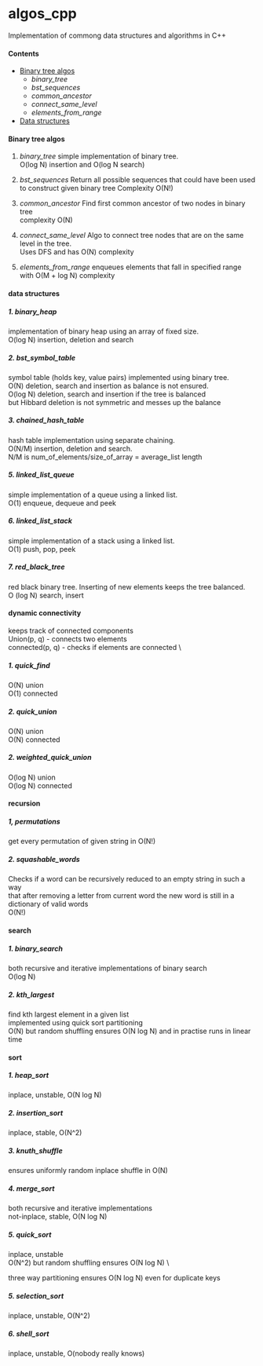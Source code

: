 # algos_cpp

Implementation of commong data structures and algorithms in C++

#### Contents
* [Binary tree algos](#binary-tree-algos)
  * _binary_tree_
  * _bst_sequences_
  * _common_ancestor_
  * _connect_same_level_
  * _elements_from_range_
* [Data structures](#data-structures)

#### Binary tree algos

1. _binary_tree_
  simple implementation of binary tree. \
O(log N) insertion and O(log N search)

1. _bst_sequences_
  Return all possible sequences that could have been used to construct given binary tree
  Complexity O(N!)

1. _common_ancestor_
  Find first common ancestor of two nodes in binary tree \
  complexity O(N)

1. _connect_same_level_
  Algo to connect tree nodes that are on the same level in the tree. \
Uses DFS and has O(N) complexity

1. _elements_from_range_
enqueues elements that fall in specified range with O(M + log N) complexity

#### data structures

##### 1. binary_heap

implementation of binary heap using an array of fixed size. \
O(log N) insertion, deletion and search

##### 2. bst_symbol_table

symbol table (holds key, value pairs) implemented using binary tree. \
O(N) deletion, search and insertion as balance is not ensured. \
O(log N) deletion, search and insertion if the tree is balanced \
but Hibbard deletion is not symmetric and messes up the balance

##### 3. chained_hash_table

hash table implementation using separate chaining. \
O(N/M) insertion, deletion and search. \
N/M is num_of_elements/size_of_array = average_list length

##### 5. linked_list_queue

simple implementation of a queue using a linked list. \
O(1) enqueue, dequeue and peek

##### 6. linked_list_stack

simple implementation of a stack using a linked list. \
O(1) push, pop, peek

##### 7. red_black_tree

red black binary tree. Inserting of new elements keeps the tree balanced. \
O (log N) search, insert 

#### dynamic connectivity

keeps track of connected components \
Union(p, q) - connects two elements \
connected(p, q) - checks if elements are connected \


##### 1. quick_find
O(N) union\
O(1) connected

##### 2. quick_union
O(N) union\
O(N) connected

##### 2. weighted_quick_union
O(log N) union\
O(log N) connected

#### recursion

##### 1, permutations

get every permutation of given string in O(N!)

##### 2. squashable_words

Checks if a word can be recursively reduced to an empty string in such a way\
that after removing a letter from current word the new word is still in a \
dictionary of valid words \
O(N!)


#### search

##### 1. binary_search

both recursive and iterative implementations of binary search\
O(log N)

##### 2. kth_largest

find kth largest element in a given list\
implemented using quick sort partitioning\
O(N) but random shuffling ensures O(N log N) and in practise runs in linear time

#### sort

##### 1. heap_sort

inplace, unstable, O(N log N)

##### 2. insertion_sort

inplace, stable, O(N^2)

##### 3. knuth_shuffle

ensures uniformly random inplace shuffle in O(N)

##### 4. merge_sort

both recursive and iterative implementations\
not-inplace, stable, O(N log N)

##### 5. quick_sort

inplace, unstable\
O(N^2) but random shuffling ensures O(N log N) \

three way partitioning ensures O(N log N) even for duplicate keys

##### 5. selection_sort

inplace, unstable, O(N^2)

##### 6. shell_sort

inplace, unstable, O(nobody really knows)
